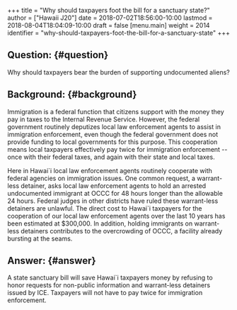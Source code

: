+++
title = "Why should taxpayers foot the bill for a sanctuary state?"
author = ["Hawaii J20"]
date = 2018-07-02T18:56:00-10:00
lastmod = 2018-08-04T18:04:09-10:00
draft = false
[menu.main]
  weight = 2014
  identifier = "why-should-taxpayers-foot-the-bill-for-a-sanctuary-state"
+++

## Question: {#question}

Why should taxpayers bear the burden of supporting undocumented aliens?


## Background: {#background}

Immigration is a federal function that citizens support with the money they pay
in taxes to the Internal Revenue Service. However, the federal government
routinely deputizes local law enforcement agents to assist in immigration
enforcement, even though the federal government does not provide funding to
local governments for this purpose. This cooperation means local taxpayers
effectively pay twice for immigration enforcement -- once with their federal
taxes, and again with their state and local taxes.

Here in Hawai\`i local law enforcement agents routinely cooperate with federal
agencies on immigration issues. One common request, a warrant-less detainer,
asks local law enforcement agents to hold an arrested undocumented immigrant at
OCCC for 48 hours longer than the allowable 24 hours. Federal judges in other
districts have ruled these warrant-less detainers are unlawful. The direct cost
to Hawai\`i taxpayers for the cooperation of our local law enforcement agents
over the last 10 years has been estimated at $300,000. In addition, holding
immigrants on warrant-less detainers contributes to the overcrowding of OCCC, a
facility already bursting at the seams.


## Answer: {#answer}

A state sanctuary bill will save Hawai\`i taxpayers money by refusing to honor
requests for non-public information and warrant-less detainers issued by ICE.
Taxpayers will not have to pay twice for immigration enforcement.
